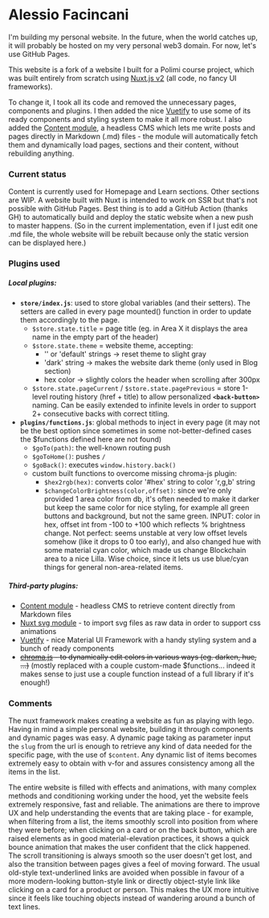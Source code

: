 # Alessio Facincani

I'm building my personal website. In the future, when the world catches up, it will probably be hosted on my very personal web3 domain. For now, let's use GitHub Pages.

This website is a fork of a website I built for a Polimi course project, which was built entirely from scratch using [Nuxt.js v2](https://nuxtjs.org/) (all code, no fancy UI frameworks).

To change it, I took all its code and removed the unnecessary pages, components and plugins. I then added the nice [Vuetify](https://vuetifyjs.com/) to use some of its ready components and styling system to make it all more robust. I also added the [Content module](https://content.nuxtjs.org/), a headless CMS which lets me write posts and pages directly in Markdown (.md) files - the module will automatically fetch them and dynamically load pages, sections and their content, without rebuilding anything.

### Current status

Content is currently used for Homepage and Learn sections. Other sections are WIP. A website built with Nuxt is intended to work on SSR but that's not possible with GitHub Pages. Best thing is to add a GitHub Action (thanks GH) to automatically build and deploy the static website when a new push to master happens. (So in the current implementation, even if I just edit one .md file, the whole website will be rebuilt because only the static version can be displayed here.)

### Plugins used

##### Local plugins:

- **`store/index.js`**: used to store global variables (and their setters). The setters are called in every page mounted() function in order to update them accordingly to the page.
  - `$store.state.title` = page title (eg. in Area X it displays the area name in the empty part of the header)
  - `$store.state.theme` = website theme, accepting:
    - '' or 'default' strings -> reset theme to slight gray
    - 'dark' string -> makes the website dark theme (only used in Blog section)
    - hex color -> slightly colors the header when scrolling after 300px
  - `$store.state.pageCurrent` / `$store.state.pagePrevious` = store 1-level routing history (href + title) to allow personalized **`<back-button>`** naming. Can be easily extended to infinite levels in order to support 2+ consecutive backs with correct titling.
- **`plugins/functions.js`**: global methods to inject in every page (it may not be the best option since sometimes in some not-better-defined cases the $functions defined here are not found)
  - `$goTo(path)`: the well-known routing push
  - `$goToHome()`: pushes `/`
  - `$goBack()`: executes `window.history.back()`
  - custom built functions to overcome missing chroma-js plugin:
    - `$hex2rgb(hex)`: converts color '#hex' string to color 'r,g,b' string
    - `$changeColorBrightness(color,offset)`: since we're only provided 1 area color from db, it's often needed to make it darker but keep the same color for nice styling, for example all green buttons and background, but not the same green. INPUT: color in hex, offset int from -100 to +100 which reflects % brightness change. Not perfect: seems unstable at very low offset levels somehow (like it drops to 0 too early), and also changed hue with some material cyan color, which made us change Blockchain area to a nice Lilla. Wise choice, since it lets us use blue/cyan things for general non-area-related items.

##### Third-party plugins:

- [Content module](https://content.nuxtjs.org/) - headless CMS to retrieve content directly from Markdown files
- [Nuxt svg module](https://github.com/nuxt-community/svg-module) - to import svg files as raw data in order to support css animations
- [Vuetify](https://vuetifyjs.com/) - nice Material UI Framework with a handy styling system and a bunch of ready components
- ~~[chroma.js](https://gka.github.io/chroma.js/) - to dynamically edit colors in various ways (eg. darken, hue, ...)~~ (mostly replaced with a couple custom-made $functions... indeed it makes sense to just use a couple function instead of a full library if it's enough!)

### Comments

The nuxt framework makes creating a website as fun as playing with lego. Having in mind a simple personal website, building it through components and dynamic pages was easy. A dynamic page taking as parameter input the `slug` from the url is enough to retrieve any kind of data needed for the specific page, with the use of `$content`. Any dynamic list of items becomes extremely easy to obtain with v-for and assures consistency among all the items in the list.

The entire website is filled with effects and animations, with many complex methods and conditioning working under the hood, yet the website feels extremely responsive, fast and reliable. The animations are there to improve UX and help understanding the events that are taking place - for example, when filtering from a list, the items smoothly scroll into position from where they were before; when clicking on a card or on the back button, which are raised elements as in good material-elevation practices, it shows a quick bounce animation that makes the user confident that the click happened. The scroll transitioning is always smooth so the user doesn't get lost, and also the transition between pages gives a feel of moving forward. The usual old-style text-underlined links are avoided when possible in favour of a more modern-looking button-style link or directly object-style link like clicking on a card for a product or person. This makes the UX more intuitive since it feels like touching objects instead of wandering around a bunch of text lines.
